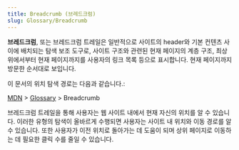 ```yaml
---
title: Breadcrumb (브레드크럼)
slug: Glossary/Breadcrumb
---
```


**브레드크럼**, 또는 브레드크럼 트레일은 일반적으로 사이트의 header와 기본 컨텐츠 사이에 배치되는 탐색 보조 도구로, 사이트 구조와 관련된 현재 페이지의 계층 구조, 최상위에서부터 현재 페이지까지를 사용자의 링크 목록 등으로 표시합니다. 현재 페이지까지 방문한 순서대로 보입니다.

이 문서의 위치 탐색 경로는 다음과 같습니다.:

[MDN](/) > [Glossary](/ko/docs/Glossary) > Breadcrumb

브레드크럼 트레일을 통해 사용자는 웹 사이트 내에서 현재 자신의 위치를 알 수 있습니다. 이러한 유형의 탐색이 올바르게 수행되면 사용자는 사이트 내 위치와 이동 경로를 알 수 있습니다. 또한 사용자가 이전 위치로 돌아가는 데 도움이 되며 상위 페이지로 이동하는 데 필요한 클릭 수를 줄일 수 있습니다.
